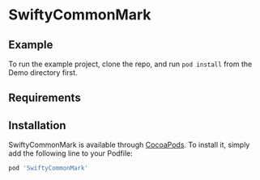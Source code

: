 # SwiftyCommonMark

## Example

To run the example project, clone the repo, and run `pod install` from the Demo directory first.

## Requirements

## Installation

SwiftyCommonMark is available through [CocoaPods](https://cocoapods.org). To install
it, simply add the following line to your Podfile:

```ruby
pod 'SwiftyCommonMark'
```
